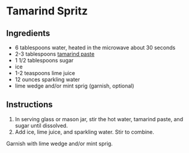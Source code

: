 # Tamarind Spritz

## Ingredients

- 6 tablespoons water, heated in the microwave about 30 seconds
- 2-3 tablespoons [tamarind paste](tamarind-paste.md)
- 1 1/2 tablespoons sugar
- ice
- 1-2 teaspoons lime juice
- 12 ounces sparkling water
- lime wedge and/or mint sprig (garnish, optional)

## Instructions

1. In serving glass or mason jar, stir the hot water, tamarind paste, and sugar until dissolved.
2. Add ice, lime juice, and sparkling water. Stir to combine.

Garnish with lime wedge and/or mint sprig.
